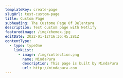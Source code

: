 ```yaml
---
templateKey: create-page
slugUrl: test-custom-page
title: Custom Page
subheading: The Custome Page Of Belantara
description: Test custom page with Netlify
featuredimage: /img/chemex.jpg
editDate: 2022-01-12T16:36:45.281Z
contentType:
  - type: typeOne
    linkList:
      - image: /img/collection.png
        name: MindaPura
        description: This page is built by MindaPura
        url: http://mindapura.com
---
```

